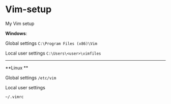 # Vim-setup
My Vim setup

**Windows**:

Global settings 
```C:\Program Files (x86)\Vim``` 

Local user settings 
```C:\Users\<user>\vimfiles``` 

---------- 

**Linux **

Global settings 
```/etc/vim ```

Local user settings 

```~/.vimrc ```
